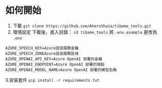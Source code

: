 # 如何開始

1. 下載
   `git clone https://github.com/AhernShaia/tibame_tools.git`
2. 環境設定
   下載後，進入目錄：
   `cd tibame_tools`
   將 `.env.example` 更改為 `.env`

```text
AZURE_SPEECH_KEY=Azure語音服務金鑰
AZURE_SPEECH_ZONEAzure語音服務區域
AZURE_OPENAI_API_KEY=Azure OpenAI 部署的金鑰
AZURE_OPENAI_ENDPOINT=Azure OpenAI 部署的端點
AZURE_OPENAI_MODEL_NAME=Azure OpenAI 部署的模型名稱
```

3.安裝套件
`pip install -r requirements.txt`

